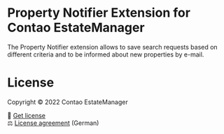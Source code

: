 # Property Notifier Extension for Contao EstateManager
The Property Notifier extension allows to save search requests based on different criteria and to be informed about new properties by e-mail.

# License
Copyright © 2022 Contao EstateManager

🎫 [Get license](https://www.contao-estatemanager.com/de/erweiterungen/property-notifier.html) \
⚖ [License agreement](https://www.contao-estatemanager.com/de/lizenzbedingungen.html) (German)
